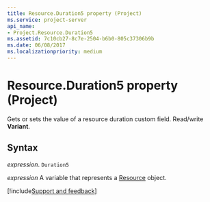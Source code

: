 ```yaml
---
title: Resource.Duration5 property (Project)
ms.service: project-server
api_name:
- Project.Resource.Duration5
ms.assetid: 7c10cb27-8c7e-2504-b6b0-805c37306b9b
ms.date: 06/08/2017
ms.localizationpriority: medium
---
```



# Resource.Duration5 property (Project)

 Gets or sets the value of a resource duration custom field. Read/write **Variant**.


## Syntax

_expression_. `Duration5`

_expression_ A variable that represents a [Resource](./Project.Resource.md) object.

[!include[Support and feedback](~/includes/feedback-boilerplate.md)]